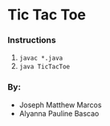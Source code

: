 # Tic Tac Toe

### Instructions

1. `javac *.java`
1. `java TicTacToe`


### By:
- Joseph Matthew Marcos
- Alyanna Pauline Bascao
